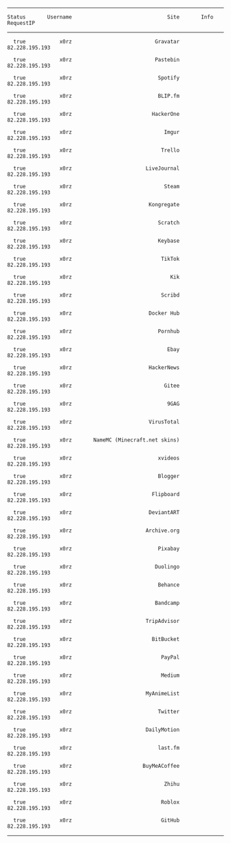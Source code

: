 -----------  -------------  ---------------------------------  ---------  -------------------
    Status       Username                               Site       Info            RequestIP 
-----------  -------------  ---------------------------------  ---------  -------------------
      true           x0rz                           Gravatar                  82.228.195.193 

      true           x0rz                           Pastebin                  82.228.195.193 

      true           x0rz                            Spotify                  82.228.195.193 

      true           x0rz                            BLIP.fm                  82.228.195.193 

      true           x0rz                          HackerOne                  82.228.195.193 

      true           x0rz                              Imgur                  82.228.195.193 

      true           x0rz                             Trello                  82.228.195.193 

      true           x0rz                        LiveJournal                  82.228.195.193 

      true           x0rz                              Steam                  82.228.195.193 

      true           x0rz                         Kongregate                  82.228.195.193 

      true           x0rz                            Scratch                  82.228.195.193 

      true           x0rz                            Keybase                  82.228.195.193 

      true           x0rz                             TikTok                  82.228.195.193 

      true           x0rz                                Kik                  82.228.195.193 

      true           x0rz                             Scribd                  82.228.195.193 

      true           x0rz                         Docker Hub                  82.228.195.193 

      true           x0rz                            Pornhub                  82.228.195.193 

      true           x0rz                               Ebay                  82.228.195.193 

      true           x0rz                         HackerNews                  82.228.195.193 

      true           x0rz                              Gitee                  82.228.195.193 

      true           x0rz                               9GAG                  82.228.195.193 

      true           x0rz                         VirusTotal                  82.228.195.193 

      true           x0rz       NameMC (Minecraft.net skins)                  82.228.195.193 

      true           x0rz                            xvideos                  82.228.195.193 

      true           x0rz                            Blogger                  82.228.195.193 

      true           x0rz                          Flipboard                  82.228.195.193 

      true           x0rz                         DeviantART                  82.228.195.193 

      true           x0rz                        Archive.org                  82.228.195.193 

      true           x0rz                            Pixabay                  82.228.195.193 

      true           x0rz                           Duolingo                  82.228.195.193 

      true           x0rz                            Behance                  82.228.195.193 

      true           x0rz                           Bandcamp                  82.228.195.193 

      true           x0rz                        TripAdvisor                  82.228.195.193 

      true           x0rz                          BitBucket                  82.228.195.193 

      true           x0rz                             PayPal                  82.228.195.193 

      true           x0rz                             Medium                  82.228.195.193 

      true           x0rz                        MyAnimeList                  82.228.195.193 

      true           x0rz                            Twitter                  82.228.195.193 

      true           x0rz                        DailyMotion                  82.228.195.193 

      true           x0rz                            last.fm                  82.228.195.193 

      true           x0rz                       BuyMeACoffee                  82.228.195.193 

      true           x0rz                              Zhihu                  82.228.195.193 

      true           x0rz                             Roblox                  82.228.195.193 

      true           x0rz                             GitHub                  82.228.195.193 
-----------  -------------  ---------------------------------  ---------  -------------------
